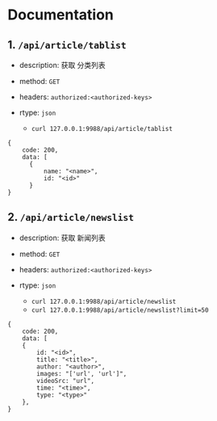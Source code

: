 # Documentation

## 1. ```/api/article/tablist```

- description: 获取 分类列表
- method: ```GET```
- headers: ```authorized:<authorized-keys>```
- rtype: ```json```

    - ```curl 127.0.0.1:9988/api/article/tablist```

```
{
    code: 200,
    data: [
      {
          name: "<name>",
          id: "<id>"
      }
}
```

## 2. ```/api/article/newslist```

- description: 获取 新闻列表
- method: ```GET```
- headers: ```authorized:<authorized-keys>```
- rtype: ```json```

    - ```curl 127.0.0.1:9988/api/article/newslist```
    - ```curl 127.0.0.1:9988/api/article/newslist?limit=50```

```
{
    code: 200,
    data: [
    {
        id: "<id>",
        title: "<title>",
        author: "<author>",
        images: "['url', 'url']",
        videoSrc: "url",
        time: "<time>",
        type: "<type>"
    },
}
```

